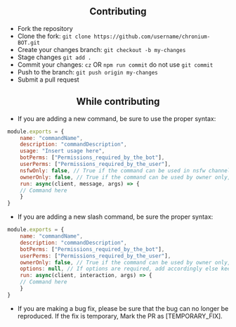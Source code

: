 <h2 align="center">Contributing</h2>

- Fork the repository
- Clone the fork: `git clone https://github.com/username/chronium-BOT.git`
- Create your changes branch: `git checkout -b my-changes`
- Stage changes `git add .`
- Commit your changes: `cz` OR `npm run commit` do not use `git commit`
- Push to the branch: `git push origin my-changes`
- Submit a pull request

<h2 align="center">While contributing</h2>

- If you are adding a new command, be sure to use the proper syntax:
```js
module.exports = {
    name: "commandName",
    description: "commandDescription",
    usage: "Insert usage here",
    botPerms: ["Permissions_required_by_the_bot"],
    userPerms: ["Permissions_required_by_the_user"],
    nsfwOnly: false, // True if the command can be used in nsfw channels only,
    ownerOnly: false, // True if the command can be used by owner only,
    run: async(client, message, args) => {
    // Command here
    }
}
```

- If you are adding a new slash command, be sure the proper syntax:
```js
module.exports = {
    name: "commandName",
    description: "commandDescription",
    botPerms: ["Permissions_required_by_the_bot"],
    userPerms: ["Permissions_required_by_the_user"],
    ownerOnly: false, // True if the command can be used by owner only,
    options: null, // If options are required, add accordingly else keep it null
    run: async(client, interaction, args) => {
    // Command here
    }
}
```

- If you are making a bug fix, please be sure that the bug can no longer be reproduced. If the fix is temporary, Mark the PR as [TEMPORARY_FIX].
